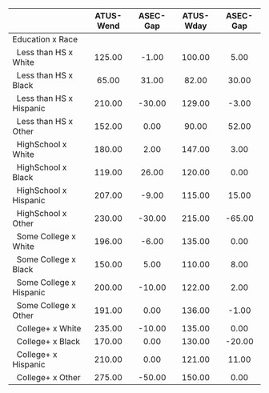 
|                      |    ATUS-Wend |     ASEC-Gap |    ATUS-Wday |     ASEC-Gap |
| -------------------- | :----------: | :----------: | :----------: | :----------: |
| Education x Race     |              |              |              |              |
| &nbsp;&nbsp;Less than HS x White |       125.00 |        -1.00 |       100.00 |         5.00 |
| &nbsp;&nbsp;Less than HS x Black |        65.00 |        31.00 |        82.00 |        30.00 |
| &nbsp;&nbsp;Less than HS x Hispanic |       210.00 |       -30.00 |       129.00 |        -3.00 |
| &nbsp;&nbsp;Less than HS x Other |       152.00 |         0.00 |        90.00 |        52.00 |
| &nbsp;&nbsp;HighSchool x White |       180.00 |         2.00 |       147.00 |         3.00 |
| &nbsp;&nbsp;HighSchool x Black |       119.00 |        26.00 |       120.00 |         0.00 |
| &nbsp;&nbsp;HighSchool x Hispanic |       207.00 |        -9.00 |       115.00 |        15.00 |
| &nbsp;&nbsp;HighSchool x Other |       230.00 |       -30.00 |       215.00 |       -65.00 |
| &nbsp;&nbsp;Some College x White |       196.00 |        -6.00 |       135.00 |         0.00 |
| &nbsp;&nbsp;Some College x Black |       150.00 |         5.00 |       110.00 |         8.00 |
| &nbsp;&nbsp;Some College x Hispanic |       200.00 |       -10.00 |       122.00 |         2.00 |
| &nbsp;&nbsp;Some College x Other |       191.00 |         0.00 |       136.00 |        -1.00 |
| &nbsp;&nbsp;College+ x White |       235.00 |       -10.00 |       135.00 |         0.00 |
| &nbsp;&nbsp;College+ x Black |       170.00 |         0.00 |       130.00 |       -20.00 |
| &nbsp;&nbsp;College+ x Hispanic |       210.00 |         0.00 |       121.00 |        11.00 |
| &nbsp;&nbsp;College+ x Other |       275.00 |       -50.00 |       150.00 |         0.00 |

